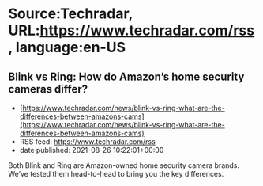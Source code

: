 # Source:Techradar, URL:https://www.techradar.com/rss, language:en-US

## Blink vs Ring: How do Amazon’s home security cameras differ?
 - [https://www.techradar.com/news/blink-vs-ring-what-are-the-differences-between-amazons-cams](https://www.techradar.com/news/blink-vs-ring-what-are-the-differences-between-amazons-cams)
 - RSS feed: https://www.techradar.com/rss
 - date published: 2021-08-26 10:22:01+00:00

Both Blink and Ring are Amazon-owned home security camera brands. We’ve tested them head-to-head to bring you the key differences.


